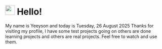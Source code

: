  <h1>
    <img src="https://emojis.slackmojis.com/emojis/images/1643510097/45343/hi.gif?1643510097" width="30"/> 
    Hello!
 </h1>
 <p>
    My name is Yeeyson and today is Tuesday, 26 August 2025
    Thanks for visiting my profile, I have some test projects going on others are done learning projects and others are real projects.
    Feel free to watch and use them.
 </p>